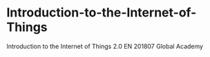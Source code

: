 # Introduction-to-the-Internet-of-Things
Introduction to the Internet of Things 2.0 EN 201807 Global Academy
